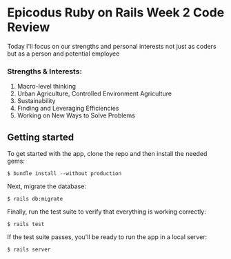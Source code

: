 # Epicodus Ruby on Rails Week 2 Code Review

Today I'll focus on our strengths and personal interests not just as coders but as a person and potential employee

### Strengths & Interests:
1. Macro-level thinking
2. Urban Agriculture, Controlled Environment Agriculture
3. Sustainability
4. Finding and Leveraging Efficiencies
5. Working on New Ways to Solve Problems




## Getting started

To get started with the app, clone the repo and then install the needed gems:

```
$ bundle install --without production
```

Next, migrate the database:

```
$ rails db:migrate
```

Finally, run the test suite to verify that everything is working correctly:

```
$ rails test
```

If the test suite passes, you'll be ready to run the app in a local server:

```
$ rails server
```
